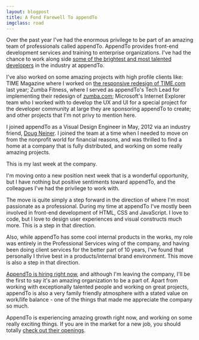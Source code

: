 ```yaml
---
layout: blogpost
title: A Fond Farewell To appendTo
imgclass: road
---
```


Over the past year I've had the enormous privilege to be part of an amazing team of professionals called appendTo. AppendTo provides front-end development services and training to enterprise organizations. I've had the chance to work along side [some of the brightest and most talented developers](http://appendto.com/team/) in the industry at appendTo.

I've also worked on some amazing projects with high profile clients like: TIME Magazine where I worked on [the responsive redesign of TIME.com](http://appendto.com/case-study/responsive-design-time-com) last year; Zumba Fitness, where I served as appendTo's Tech Lead for implementing their redesign of [zumba.com](http://www.zumba.com/); Microsoft's Internet Explorer team who I worked with to develop the UX and UI for a special project for the developer community at large they are sponsoring appendTo to create; and other projects that I'm not privy to mention here.

I joined appendTo as a Visual Design Engineer in May, 2012 via an industry friend, [Doug Neiner](https://twitter.com/dougneiner). I joined the team at a time when I needed to move on from the nonprofit world for financial reasons, and was thrilled to find a home at a company that is fully distributed, and working on some really amazing projects.

This is my last week at the company.

I'm moving onto a new position next week that is a wonderful opportunity, but I have nothing but positive sentiments toward appendTo, and the colleagues I've had the privilege to work with.

The move is quite simply a step forward in the direction of where I'm most passionate as a professional. During my time at appendTo I've mostly been involved in front-end development of HTML, CSS and JavaScript. I love to code, but I love to design user experiences and visual constructs much more. This is a step in that direction.

Also, while appendTo has some cool internal products in the works, my role was entirely in the Professional Services wing of the company, and having been doing client services for the better part of 10 years, I've found that personally I thrive best in a products/internal brand environment. This move is also a step in that direction.

[AppendTo is hiring right now](http://appendto.theresumator.com/), and although I'm leaving the company, I'll be the first to say it's an amazing organization to be a part of. Apart from working with exceptionally talented people and working on great projects, appendTo is also a very family friendly atmosphere with a stated value on work/life balance - one of the things that made me appreciate the company so much.

AppendTo is experiencing amazing growth right now, and working on some really exciting things. If you are in the market for a new job, you should totally [check out their openings](http://appendto.theresumator.com/).